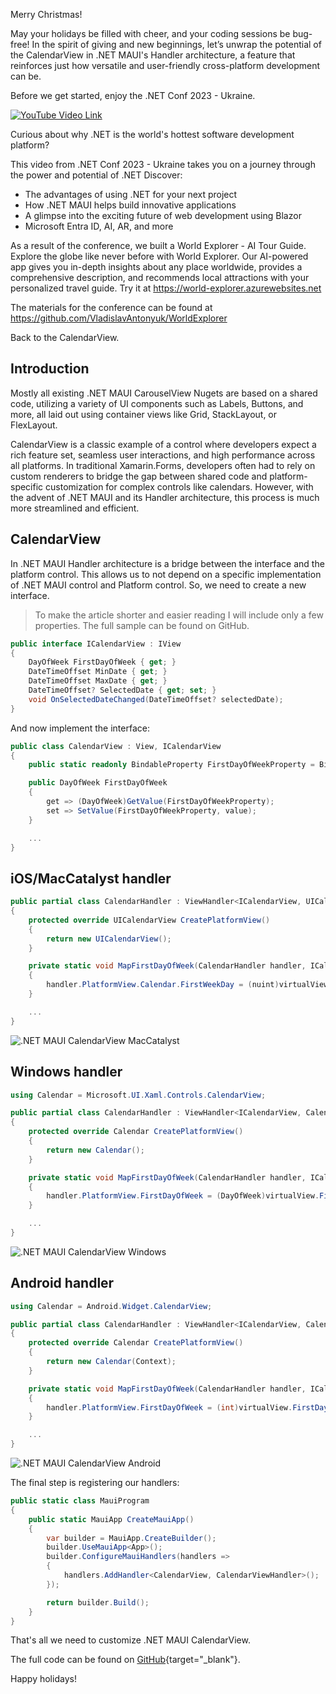Merry Christmas!

May your holidays be filled with cheer, and your coding sessions be bug-free! In the spirit of giving and new beginnings, let’s unwrap the potential of the CalendarView in .NET MAUI's Handler architecture, a feature that reinforces just how versatile and user-friendly cross-platform development can be.

Before we get started, enjoy the .NET Conf 2023 - Ukraine.

[![YouTube Video Link](https://img.youtube.com/vi/sHVlg8Y6qlU/0.jpg)](https://www.youtube.com/watch?v=sHVlg8Y6qlU)

Curious about why .NET is the world's hottest software development platform?
 
This video from .NET Conf 2023 - Ukraine takes you on a journey through the power and potential of .NET Discover:
 
- The advantages of using .NET for your next project 
- How .NET MAUI helps build innovative applications 
- A glimpse into the exciting future of web development using Blazor 
- Microsoft Entra ID, AI, AR, and more
 
As a result of the conference, we built a World Explorer - AI Tour Guide. Explore the globe like never before with World Explorer. Our AI-powered app gives you in-depth insights about any place worldwide, provides a comprehensive description, and recommends local attractions with your personalized travel guide. Try it at https://world-explorer.azurewebsites.net
 
The materials for the conference can be found at https://github.com/VladislavAntonyuk/WorldExplorer

Back to the CalendarView.

## Introduction

Mostly all existing .NET MAUI CarouselView Nugets are based on a shared code, utilizing a variety of UI components such as Labels, Buttons, and more, all laid out using container views like Grid, StackLayout, or FlexLayout.

CalendarView is a classic example of a control where developers expect a rich feature set, seamless user interactions, and high performance across all platforms. In traditional Xamarin.Forms, developers often had to rely on custom renderers to bridge the gap between shared code and platform-specific customization for complex controls like calendars. However, with the advent of .NET MAUI and its Handler architecture, this process is much more streamlined and efficient.

## CalendarView

In .NET MAUI Handler architecture is a bridge between the interface and the platform control. This allows us to not depend on a specific implementation of .NET MAUI control and Platform control.
So, we need to create a new interface. 

> To make the article shorter and easier reading I will include only a few properties. The full sample can be found on GitHub.

```csharp
public interface ICalendarView : IView
{
	DayOfWeek FirstDayOfWeek { get; }
	DateTimeOffset MinDate { get; }
	DateTimeOffset MaxDate { get; }
	DateTimeOffset? SelectedDate { get; set; }
	void OnSelectedDateChanged(DateTimeOffset? selectedDate);
}
```

And now implement the interface:

```csharp
public class CalendarView : View, ICalendarView
{
	public static readonly BindableProperty FirstDayOfWeekProperty = BindableProperty.Create(nameof(FirstDayOfWeek), typeof(DayOfWeek), typeof(CalendarView), default(DayOfWeek));

	public DayOfWeek FirstDayOfWeek
	{
		get => (DayOfWeek)GetValue(FirstDayOfWeekProperty);
		set => SetValue(FirstDayOfWeekProperty, value);
	}

	...
}
```

## iOS/MacCatalyst handler

```csharp
public partial class CalendarHandler : ViewHandler<ICalendarView, UICalendarView>
{
	protected override UICalendarView CreatePlatformView()
	{
		return new UICalendarView();
	}

	private static void MapFirstDayOfWeek(CalendarHandler handler, ICalendarView virtualView)
	{
		handler.PlatformView.Calendar.FirstWeekDay = (nuint)virtualView.FirstDayOfWeek;
	}

	...
}
```

![.NET MAUI CalendarView MacCatalyst](https://ik.imagekit.io/VladislavAntonyuk/vladislavantonyuk/articles/49/maccatalyst.png)

## Windows handler

```csharp
using Calendar = Microsoft.UI.Xaml.Controls.CalendarView;

public partial class CalendarHandler : ViewHandler<ICalendarView, Calendar>
{
	protected override Calendar CreatePlatformView()
	{
		return new Calendar();
	}

	private static void MapFirstDayOfWeek(CalendarHandler handler, ICalendarView virtualView)
	{
		handler.PlatformView.FirstDayOfWeek = (DayOfWeek)virtualView.FirstDayOfWeek;
	}

	...
}
```

![.NET MAUI CalendarView Windows](https://ik.imagekit.io/VladislavAntonyuk/vladislavantonyuk/articles/49/windows.png)

## Android handler

```csharp
using Calendar = Android.Widget.CalendarView;

public partial class CalendarHandler : ViewHandler<ICalendarView, Calendar>
{
	protected override Calendar CreatePlatformView()
	{
		return new Calendar(Context);
	}

	private static void MapFirstDayOfWeek(CalendarHandler handler, ICalendarView virtualView)
	{
		handler.PlatformView.FirstDayOfWeek = (int)virtualView.FirstDayOfWeek;
	}

	...
}
```

![.NET MAUI CalendarView Android](https://ik.imagekit.io/VladislavAntonyuk/vladislavantonyuk/articles/49/android.png)

The final step is registering our handlers:

```csharp
public static class MauiProgram
{
	public static MauiApp CreateMauiApp()
	{
		var builder = MauiApp.CreateBuilder();
		builder.UseMauiApp<App>();
		builder.ConfigureMauiHandlers(handlers =>
		{
			handlers.AddHandler<CalendarView, CalendarViewHandler>();
		});

		return builder.Build();
	}
}
```

That's all we need to customize .NET MAUI CalendarView.

The full code can be found on [GitHub](https://github.com/VladislavAntonyuk/MauiSamples/tree/main/MauiBells){target="_blank"}.

Happy holidays!
